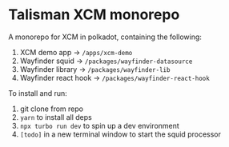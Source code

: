 # Talisman XCM monorepo

A monorepo for XCM in polkadot, containing the following:

1. XCM demo app -> `/apps/xcm-demo`
2. Wayfinder squid -> `/packages/wayfinder-datasource`
3. Wayfinder library -> `/packages/wayfinder-lib`
4. Wayfinder react hook -> `/packages/wayfinder-react-hook`

To install and run:

1. git clone from repo
2. `yarn` to install all deps
3. `npx turbo run dev` to spin up a dev environment
4. `[todo]` in a new terminal window to start the squid processor
